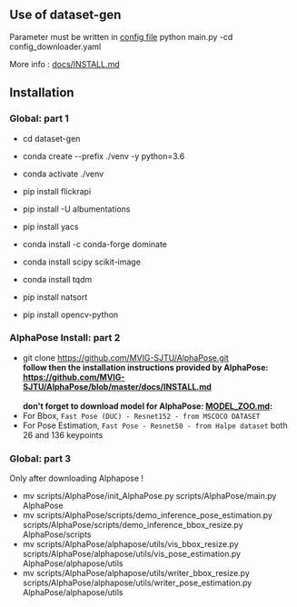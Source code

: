 ## Use of dataset-gen 
Parameter must be written in [config file](configs/INSTALL.md)
python main.py -cd config_downloader.yaml 

More info : [docs/INSTALL.md](docs/INSTALL.md)

## Installation
### Global: part 1
* cd dataset-gen
* conda create --prefix ./venv -y python=3.6
* conda activate ./venv

* pip install flickrapi
* pip install -U albumentations
* pip install yacs
* conda install -c conda-forge dominate
* conda install scipy scikit-image
* conda install tqdm
* pip install natsort
* pip install opencv-python

### AlphaPose Install: part 2
* git clone https://github.com/MVIG-SJTU/AlphaPose.git \
**follow then the installation instructions provided by AlphaPose: https://github.com/MVIG-SJTU/AlphaPose/blob/master/docs/INSTALL.md** \
\
**don't forget to download model for AlphaPose: [MODEL_ZOO.md](https://github.com/MVIG-SJTU/AlphaPose/blob/master/docs/MODEL_ZOO.md):**
* For Bbox, `Fast Pose (DUC) - Resnet152 - from MSCOCO DATASET`
* For Pose Estimation, `Fast Pose - Resnet50 - from Halpe dataset` both 26 and 136 keypoints

### Global: part 3
Only after downloading Alphapose !
* mv scripts/AlphaPose/init_AlphaPose.py scripts/AlphaPose/main.py AlphaPose
* mv scripts/AlphaPose/scripts/demo_inference_pose_estimation.py scripts/AlphaPose/scripts/demo_inference_bbox_resize.py AlphaPose/scripts
* mv scripts/AlphaPose/alphapose/utils/vis_bbox_resize.py scripts/AlphaPose/alphapose/utils/vis_pose_estimation.py AlphaPose/alphapose/utils
* mv scripts/AlphaPose/alphapose/utils/writer_bbox_resize.py scripts/AlphaPose/alphapose/utils/writer_pose_estimation.py AlphaPose/alphapose/utils
